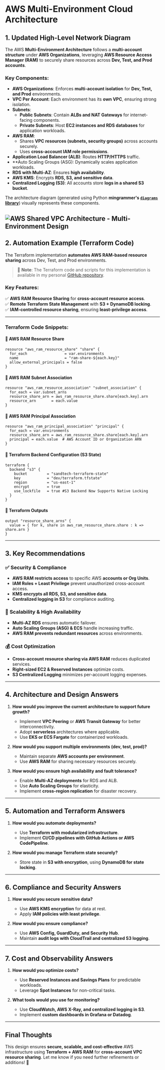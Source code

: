# **AWS Multi-Environment Cloud Architecture**

## **1. Updated High-Level Network Diagram**

The AWS **Multi-Environment Architecture** follows a **multi-account structure** under **AWS Organizations**, leveraging **AWS Resource Access Manager (RAM)** to securely share resources across **Dev, Test, and Prod accounts**. 

### **Key Components:**
- **AWS Organizations**: Enforces **multi-account isolation** for **Dev, Test, and Prod** environments.
- **VPC Per Account**: Each environment has its **own VPC**, ensuring strong isolation.
- **Subnets**:
  - **Public Subnets**: Contain **ALBs and NAT Gateways** for internet-facing components.
  - **Private Subnets**: Host **EC2 instances and RDS databases** for application workloads.
- **AWS RAM**:  
  - Shares **VPC resources (subnets, security groups)** across accounts securely.
  - Uses **cross-account IAM role permissions**.
- **Application Load Balancer (ALB)**: Routes **HTTP/HTTPS** traffic.
- **Auto Scaling Groups (ASG): Dynamically scales application workloads.
- **RDS with Multi-AZ**: Ensures **high availability**.
- **AWS KMS**: Encrypts **RDS, S3, and sensitive data**.
- **Centralized Logging (S3)**: All accounts store **logs in a shared S3 bucket**.

The architecture diagram (generated using Python **mingrammer's [`diagrams` library](https://diagrams.mingrammer.com/docs/nodes/aws)**) visually represents these components.

![AWS Shared VPC Architecture - Multi-Environment Design](scripts/aws_shared_vpc_architecture-3.png "AWS Multi-Environment Architecture Diagram")
---

## **2. Automation Example (Terraform Code)**

The Terraform implementation **automates AWS RAM-based resource sharing** across Dev, Test, and Prod environments.
> 📌 **Note**: The Terraform code and scripts for this implementation is available in my personal [GitHub repository](https://github.com/ayobuba/sand-curly-funicular).


### **Key Features:**
✅ **AWS RAM Resource Sharing** for **cross-account resource access**.  
✅ **Remote Terraform State Management** with **S3 + DynamoDB locking**.  
✅ **IAM-controlled resource sharing**, ensuring **least-privilege access**.

---

### **Terraform Code Snippets:**

#### **🔹 AWS RAM Resource Share**
```hcl
resource "aws_ram_resource_share" "share" {
  for_each                 = var.environments
  name                     = "ram-share-${each.key}"
  allow_external_principals = false
}
```

#### **🔹 AWS RAM Subnet Association**
```hcl
resource "aws_ram_resource_association" "subnet_association" {
  for_each = var.subnet_arns
  resource_share_arn = aws_ram_resource_share.share[each.key].arn
  resource_arn       = each.value
}
```

#### **🔹 AWS RAM Principal Association**
```hcl
resource "aws_ram_principal_association" "principal" {
  for_each = var.environments
  resource_share_arn = aws_ram_resource_share.share[each.key].arn
  principal = each.value  # AWS Account ID or Organization ARN
}
```

#### **🔹 Terraform Backend Configuration (S3 State)**
```hcl
terraform {
  backend "s3" {
    bucket         = "sandtech-terraform-state"
    key            = "dev/terraform.tfstate"
    region         = "us-east-1"
    encrypt        = true
    use_lockfile   = true #S3 Backend Now Supports Native Locking
  }
}
```

#### **🔹 Terraform Outputs**
```hcl
output "resource_share_arns" {
  value = { for k, share in aws_ram_resource_share.share : k => share.arn }
}
```

---

## **3. Key Recommendations**

### ✅ **Security & Compliance**
- **AWS RAM restricts access** to specific AWS **accounts or Org Units**.
- **IAM Roles + Least Privilege** prevent unauthorized cross-account access.
- **KMS encrypts all RDS, S3, and sensitive data**.
- **Centralized logging in S3** for compliance auditing.

### 🚀 **Scalability & High Availability**
- **Multi-AZ RDS** ensures automatic failover.
- **Auto Scaling Groups (ASG) & ECS** handle increasing traffic.
- **AWS RAM prevents redundant resources** across environments.

### 💰 **Cost Optimization**
- **Cross-account resource sharing via AWS RAM** reduces duplicated services.
- **Right-sized EC2 & Reserved Instances** optimize costs.
- **S3 Centralized Logging** minimizes per-account logging expenses.

---

## **4. Architecture and Design Answers**

1. **How would you improve the current architecture to support future growth?**
   - Implement **VPC Peering** or **AWS Transit Gateway** for better interconnectivity.
   - Adopt **serverless** architectures where applicable.
   - Use **EKS or ECS Fargate** for containerized workloads.

2. **How would you support multiple environments (dev, test, prod)?**
   - Maintain separate **AWS accounts per environment**.
   - Use **AWS RAM** for sharing necessary resources securely.

3. **How would you ensure high availability and fault tolerance?**
   - Enable **Multi-AZ deployments** for RDS and ALB.
   - Use **Auto Scaling Groups** for elasticity.
   - Implement **cross-region replication** for disaster recovery.

---

## **5. Automation and Terraform Answers**

1. **How would you automate deployments?**
   - Use **Terraform with modularized infrastructure**.
   - Implement **CI/CD pipelines with GitHub Actions or AWS CodePipeline**.

2. **How would you manage Terraform state securely?**
   - Store state in **S3 with encryption**, using **DynamoDB for state locking**.

---

## **6. Compliance and Security Answers**

1. **How would you secure sensitive data?**
   - Use **AWS KMS encryption** for data at rest.
   - Apply **IAM policies with least privilege**.

2. **How would you ensure compliance?**
   - Use **AWS Config, GuardDuty, and Security Hub**.
   - Maintain **audit logs with CloudTrail and centralized S3 logging**.

---

## **7. Cost and Observability Answers**

1. **How would you optimize costs?**
   - Use **Reserved Instances and Savings Plans** for predictable workloads.
   - Leverage **Spot Instances** for non-critical tasks.

2. **What tools would you use for monitoring?**
   - Use **CloudWatch, AWS X-Ray, and centralized logging in S3**.
   - Implement **custom dashboards in Grafana or Datadog**.

---

## **Final Thoughts**

This design ensures **secure, scalable, and cost-effective** AWS infrastructure using **Terraform + AWS RAM** for **cross-account VPC resource sharing**. Let me know if you need further refinements or additions! 🚀
